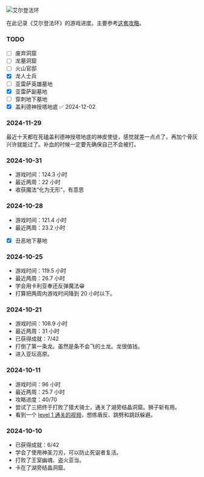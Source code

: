 ---
---
![艾尔登法环](https://img.3dmgame.com/uploads/images/thumbpicfirst/20210611/1623398095_526209.jpg)

在此记录《艾尔登法环》的游戏进度。主要参考[这套攻略](https://youtube.com/playlist?list=PLr-Yy6wqVYDCNc_FLyt4H9A_mZD9lknnx&si=w7Nf1wH-9r9rwBIC)。

### TODO

- [ ] 废弃洞窟
- [ ] 龙墓洞窟
- [ ] 火山官邸
- [x] 龙人士兵
- [ ] 亚雷萨英雄墓地
- [x] 亚雷萨副墓地
- [ ] 穿刺地下墓地
- [x] 盖利德神授塔地底 ✅ 2024-12-02

### 2024-11-29

最近十天都在死磕盖利德神授塔地底的神皮使徒，感觉就差一点点了。再加个骨灰兴许就能过了。补血的时候一定要先确保自己不会被打。

### 2024-10-31

- 游戏时间：124.3 小时
- 最近两周：22 小时
- 收获魔法“化为无形”，有意思

### 2024-10-28

- 游戏时间：121.4 小时
- 最近两周：23.2 小时
- [x] 丑恶地下墓地

### 2024-10-25

- 游戏时间：119.5 小时
- 最近两周：26.7 小时
- 学会用卡利亚奉还反弹魔法😁
- 打算把两周内游戏时间降到 20 小时以下。

### 2024-10-21

- 游戏时间：108.9 小时
- 最近两周：31 小时
- 已获得成就：7/42
- 打倒了第一条龙。虽然是条不会飞的土龙。龙很值钱。
- 进入亚坛高原。

### 2024-10-11

- 游戏时间：96 小时
- 最近两周：25.7 小时
- 攻略进度：40/70
- 尝试了三把终于打败了猎犬骑士，通关了湖旁结晶洞窟。狮子斩有用。
- 看到一个 [level 1 通关的视频](https://youtu.be/0tmgtR98izg?si=F2-Imi3KW2ZNa80S)，想练盾反、跳劈和跳跃躲避。

### 2024-10-10

- 已获得成就：6/42
- 学会了使用神圣刀刃，可以防止死诞者复活。
- 打败了王室幽魂、盗火亚当。
- 卡在了湖旁结晶洞窟。